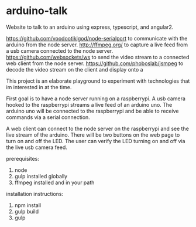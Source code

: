 # arduino-talk

Website to talk to an arduino using express, typescript, and angular2.

https://github.com/voodootikigod/node-serialport to communicate with the arduino from the node server.
http://ffmpeg.org/ to capture a live feed from a usb camera connected to the node server.
https://github.com/websockets/ws to send the video stream to a connected web client from the node server.
https://github.com/phoboslab/jsmpeg to decode the video stream on the client and display onto a <canvas>

This project is an elaborate playground to experiment with technologies that im interested in at the time.

First goal is to have a node server running on a raspberrypi.
A usb camera hooked to the raspberrypi streams a live feed of an arduino uno.
The arduino uno will be connected to the raspberrypi and be able to receive commands via a serial connection.

A web client can connect to the node server on the raspberrypi and see the live stream of the arduino.
There will be two buttons on the web page to turn on and off the LED.
The user can verify the LED turning on and off via the live usb camera feed.

prerequisites:

1. node
2. gulp installed globally
3. ffmpeg installed and in your path

installation instructions:

1. npm install
2. gulp build
3. gulp
